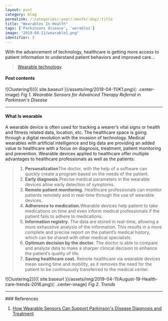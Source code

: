 ```yaml
---
layout: post
category: blog
permalink: /:categories/:year/:month/:day/:title
title: "Wearables In Health"
tags: ['Parkinsons disease', 'werables']
image: "2019-04-11/wearable1.png"
identifier: 3
---
```


With the advancement of technology, healthcare is getting more access to patient information to understand patient behaviors and improved care…
<!--more-->

<blockquote class="tip">
<strong></strong><a href="https://en.wikipedia.org/wiki/Wearable_technology">
Wearable technology</a>.
</blockquote>

<div class="list-of-contents">
  <h4>Post contents</h4>
  <ul></ul>
</div>


![Clustering1]({{ site.baseurl }}/assets/img/2019-04-11/K1.png){: .center-image}
<em class="figure">Fig 1. Wearable Sensors for Advanced Therapy Referral in Parkinson's Disease</em>

<hr class="with-margin">
<h4 class="header" id="wearblesdefination">What Is wearable</h4>
A wearable device is often used for tracking a wearer’s vital signs or health and fitness related data, location, etc. The healthcare space is going through a digital revolution with the invasion of technology. Medical wearables with artificial intelligence and big data are providing an added value to healthcare with a focus on diagnosis, treatment, patient monitoring and prevention. Wearable devices applied to healthcare offer multiple advantages to healthcare professionals as well as the patients:

<blockquote class="algo">
  <ol>    
    <li>
      <strong>Personalization</strong>The doctor, with the help of a software can quickly create a program based on the needs of the patient.
    </li>
    <li>
      <strong>Early diagnosis.</strong>Precise medical parameters in the wearable devices allow early detection of symptoms.
    </li>
    <li>
      <strong>Remote patient monitoring.</strong> Healthcare professionals can monitor patients remotely and in real-time through the use of wearable devices.
    </li>
    <li>
      <strong>Adherence to medication.</strong>Wearable devices help patient to take medications on time and even inform medical professionals if the patient fails to adhere to medications.
    </li>
    <li>
      <strong>Information registry.</strong> The data are stored in real-time, allowing a more exhaustive analysis of the information. This results in a more complete and precise report on the patient’s medical history, which can be shared with other medical specialists.
    </li>
    <li>
      <strong>Optimum decision by the doctor.</strong> The doctor is able to compare and analyze data to make a sharper clinical decision to enhance the patient’s quality of life.
    </li>
    <li>
      <strong>Saving healthcare cost.</strong> Remote healthcare via wearable devices mean saving time and mobility, as it removes the need for the patient to be continuously transferred to the medical center.
    </li>
  </ol>
</blockquote>
![Clustering2]({{ site.baseurl }}/assets/img/2019-04-11/August-19-Health-care-trends-2016.png){: .center-image}
<em class="figure">Fig 2. Trends</em>



<hr class="with-margin">
### References

<ol>
  <li><a href="https://www.frontiersin.org/articles/10.3389/fnins.2017.00555/full">How Wearable Sensors Can Support Parkinson's Disease Diagnosis and Treatment</a></li>
</ol>
